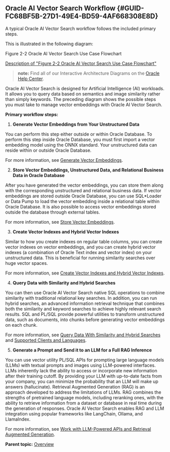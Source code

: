 ## Oracle AI Vector Search Workflow {#GUID-FC68BF5B-27D1-49E4-BD59-4AF668308E8D}

A typical Oracle AI Vector Search workflow follows the included primary steps.

This is illustrated in the following diagram:

Figure 2-2 Oracle AI Vector Search Use Case Flowchart

  


  
[Description of "Figure 2-2 Oracle AI Vector Search Use Case Flowchart"](img_text/23_7_ai_vector_workflow.md)

  


> **note:** Find all of our Interactive Architecture Diagrams on the [Oracle Help Center](https://docs.oracle.com/pls/topic/lookup?ctx=en/database/oracle/oracle-database/23/vecse&id=aliad_home). 

Oracle AI Vector Search is designed for Artificial Intelligence (AI) workloads. It allows you to query data based on semantics and image similarity rather than simply keywords. The preceding diagram shows the possible steps you must take to manage vector embeddings with Oracle AI Vector Search.

**Primary workflow steps:**

  1. **Generate Vector Embeddings from Your Unstructured Data**

You can perform this step either outside or within Oracle Database. To perform this step inside Oracle Database, you must first import a vector embedding model using the ONNX standard. Your unstructured data can reside within or outside Oracle Database.

For more information, see [Generate Vector Embeddings](generate-vector-embeddings-node.md#GUID-A788574C-F88D-4E5E-B220-A40FA8CBB174). 

  2. **Store Vector Embeddings, Unstructured Data, and Relational Business Data in Oracle Database**

After you have generated the vector embeddings, you can store them along with the corresponding unstructured and relational business data. If vector embeddings are stored outside Oracle Database, you can use SQL*Loader or Data Pump to load the vector embedding inside a relational table within Oracle Database. It is also possible to access vector embeddings stored outside the database through external tables.

For more information, see [Store Vector Embeddings](store-vector-embeddings.md#GUID-DF5E5492-2E9E-4C38-838D-56567BEC17C1). 

  3. **Create Vector Indexes and Hybrid Vector Indexes**

Similar to how you create indexes on regular table columns, you can create vector indexes on vector embeddings, and you can create hybrid vector indexes (a combination of Oracle Text index and vector index) on your unstructured data. This is beneficial for running similarity searches over huge vector spaces.

For more information, see [Create Vector Indexes and Hybrid Vector Indexes](create-vector-indexes-and-hybrid-vector-indexes.md#GUID-8AF956F3-D951-4968-9B79-A6E180E87456). 

  4. **Query Data with Similarity and Hybrid Searches**

You can then use Oracle AI Vector Search native SQL operations to combine similarity with traditional relational key searches. In addition, you can run hybrid searches, an advanced information retrieval technique that combines both the similarity and keyword searches to achieve highly relevant search results. SQL and PL/SQL provide powerful utilities to transform unstructured data, such as documents, into chunks before generating vector embeddings on each chunk.

For more information, see [Query Data With Similarity and Hybrid Searches](query-data-similarity-and-hybrid-searches.md#GUID-1085EF0C-D1CA-423F-A6F2-54A9E76BAAA5) and [Supported Clients and Languages](supported-clients-and-languages.md#GUID-BAD95D81-BD27-4122-A5B6-7B4807EDD63B). 

  5. **Generate a Prompt and Send it to an LLM for a Full RAG Inference**

You can use vector utility PL/SQL APIs for prompting large language models (LLMs) with textual prompts and images using LLM-powered interfaces. LLMs inherently lack the ability to access or incorporate new information after their training cutoff. By providing your LLM with up-to-date facts from your company, you can minimize the probability that an LLM will make up answers (hallucinate). Retrieval Augmented Generation (RAG) is an approach developed to address the limitations of LLMs. RAG combines the strengths of pretrained language models, including reranking ones, with the ability to retrieve information from a dataset or database in real time during the generation of responses. Oracle AI Vector Search enables RAG and LLM integration using popular frameworks like LangChain, Ollama, and LlamaIndex.

For more information, see [Work with LLM-Powered APIs and Retrieval Augmented Generation](work-llm-powered-apis-and-retrieval-augmented-generation-node.md#GUID-AF82CA2B-5B40-4B05-AD1E-E990A4C1BF86). 




**Parent topic:** [Overview](overview-node.md)
